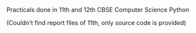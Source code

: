 Practicals done in 11th and 12th CBSE Computer Science Python

(Couldn't find report files of 11th, only source code is provided)
